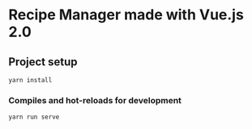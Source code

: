# Recipe Manager made with Vue.js 2.0

## Project setup
```
yarn install
```

### Compiles and hot-reloads for development
```
yarn run serve
```

